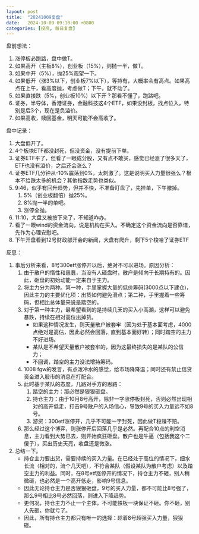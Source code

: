 ```yaml
---
layout: post
title:  "20241009复盘"
date:   2024-10-09 09:10:00 +0800
categories: [投资, 每日复盘]
---
```


盘前想法：
1. 涨停板必跑路，盘中做T。
2. 如果高开（主板8%），创业板（15%），则抛一半，做T。
5. 如果中开（5%），抛25%观望一下。
4. 如果低开（涨3%以下，创业板7%以下），等持有，大概率会有高点。如果高点在上午，看高度抛，考虑做T；下午，就不动了。
5. 如果直接跌（5%，创业板10%）以下开？那看不懂了，跑路吧。
3. 证券，半导体，香港证券，金融科技这4个ETF，如果没封板，找点位入，特别是后3个，现在是负溢价。
7. 如果高收，赎回基金，明天可能不会高收了。

盘中记录：
1. 大盘低开了。
2. 4个板块ETF都没封死，但没资金，没有提前下单。
3. 证券ETF平了，但看了一眼成分股，又有点不敢买，感觉已经涨了很多天了，ETF也没有溢价，之后还会涨么？
4. 证券ETF几分钟从-10%震荡到0%，太刺激了。这是说明买入力量很强么？根本不给跌太多的机会？其他指数走势也类似。
5. 9:46，似乎有回升趋势，但并不快，不准备盯盘了，先挂单，下午撤掉。
    1. 5%（创业板翻倍）抛25%。
    2. 8%抛一半的单吧。
    3. 涨停全抛。
6. 11:10，大盘又被按下来了，不知道咋办。
7. 看了一眼wind的资金流向，说是机构在买入。不确定这个资金流向是否靠谱，先作为心理安慰吧。
8. 下午开盘看到12号财政部开会的新闻，大盘有爬升，剩下5个梭哈了证券ETF

反思：
1. 事后分析来看，8号300etf涨停开以后，绝对不可以进场。原因分析：
    1. 由于散户的惰性和愚蠢，当没有人砸盘时，散户是倾向于长期持有的。因此，砸盘的初始动能一定来自于主力。
    2. 将主力分为两种。第一种，手里掌握大量的低价筹码(3000点以下建仓)，因此主力的主要优化项：出货如何避免滑点；第二种，手里握着一些筹码，但相比总体量来说是踏空的。
    3. 对于第一种主力，最希望看到的是持续几天的买入小高潮，这样可以避免暴跌，持续在相对高位出掉货。
        - 如果这种情况发生，则天量散户被套牢（因为处于基本面考虑，4000点绝对是高估，因此必然会回落，直到基本面好转）；同时踏空的主力不好进场。
        - 某队是不希望天量散户被套牢的，因为这最终损失的是某队的公信力；
        - 不回调，踏空的主力没法增持筹码。
    4. 1008 fgw的发言，有点泼冷水的感觉，给市场降降温；同时还有禁止信贷资金进入股市的消息在打配合。
    5. 此时基于某队的态度，几路对手方的思路：
        1. 踏空的主力：那必然是狠狠砸盘。
        2. 持仓主力：由于10月8号高开，除非一字涨停板封死，否则必然出现相对的高开低走，打击9号散户的入场信心，导致9号的买入力量远不如8号。
        3. 游资：300etf涨停开，几乎不可能一字封死，因此做T稳赚不赔。
    6. 那么经过这个博弈，则涨停开后回落几乎是必然。再配合10点的利空消息，主力看到大势已去，则开始疯狂砸盘。散户也是牛逼（包括我这个二傻子），买出历史天亮，收盘还是微涨。
2. 总结一下。
    - 持仓主力要出货，需要持续的买入力量。在已经处于高位的情况下，细水长流（相对的，流个几天吧），不符合某队（假设某队为散户考虑）以及踏空主力的利益。同时，在8号etf涨停开的情况下，持仓主力不砸，别人稍微砸，也必然是一个高开低走，影响9号信息。
    - 因此无论持仓主力是否狠狠砸盘，9号的买入力量，都不可能比8号强了，那么9号相比8号必然回落，则进入下降趋势。
    - 更何况，持仓主力不止一个主体，不可能铁板一块保证不砸。你不砸，别人先砸，你就亏了。
    - 因此，所有持仓主力都只有唯一的选择：趁着8号超强买入力量，狠狠砸。